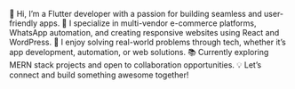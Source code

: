 👋 Hi, I’m a Flutter developer with a passion for building seamless and user-friendly apps.
🚀 I specialize in multi-vendor e-commerce platforms, WhatsApp automation, and creating responsive websites using React and WordPress.
🌟 I enjoy solving real-world problems through tech, whether it’s app development, automation, or web solutions.
📚 Currently exploring MERN stack projects and open to collaboration opportunities.
💡 Let’s connect and build something awesome together!

<!---
anilkumarjnv/anilkumarjnv is a ✨ special ✨ repository because its `README.md` (this file) appears on your GitHub profile.
You can click the Preview link to take a look at your changes.
--->
